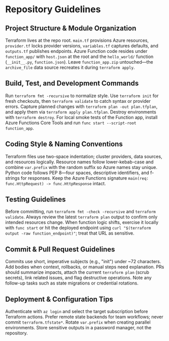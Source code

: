 # Repository Guidelines

## Project Structure & Module Organization
Terraform lives at the repo root. `main.tf` provisions Azure resources, `provider.tf` locks provider versions, `variables.tf` captures defaults, and `outputs.tf` publishes endpoints. Azure Function code resides under `function_app/` with `host.json` at the root and the `hello_world/` function (`__init__.py`, `function.json`). Leave `function_app.zip` untouched—the `archive_file` data source recreates it during `terraform apply`.

## Build, Test, and Development Commands
Run `terraform fmt -recursive` to normalize style. Use `terraform init` for fresh checkouts, then `terraform validate` to catch syntax or provider errors. Capture planned changes with `terraform plan -out plan.tfplan`, and apply them via `terraform apply plan.tfplan`. Destroy environments with `terraform destroy`. For local smoke tests of the Function app, install Azure Functions Core Tools and run `func start --script-root function_app`.

## Coding Style & Naming Conventions
Terraform files use two-space indentation; cluster providers, data sources, and resources logically. Resource names follow lower-kebab-case and combine `var.prefix` with the random suffix so Azure names stay unique. Python code follows PEP 8—four spaces, descriptive identifiers, and f-strings for responses. Keep the Azure Functions signature `main(req: func.HttpRequest) -> func.HttpResponse` intact.

## Testing Guidelines
Before committing, run `terraform fmt -check -recursive` and `terraform validate`. Always review the latest `terraform plan` output to confirm only intended resources change. When function logic shifts, exercise it locally with `func start` or hit the deployed endpoint using `curl "$(terraform output -raw function_endpoint)"`; treat that URL as sensitive.

## Commit & Pull Request Guidelines
Commits use short, imperative subjects (e.g., "init") under ~72 characters. Add bodies when context, rollbacks, or manual steps need explanation. PRs should summarize impacts, attach the current `terraform plan` (scrub secrets), link related issues, and flag destructive operations. Note any follow-up tasks such as state migrations or credential rotations.

## Deployment & Configuration Tips
Authenticate with `az login` and select the target subscription before Terraform actions. Prefer remote state backends for team workflows; never commit `terraform.tfstate*`. Rotate `var.prefix` when creating parallel environments. Store sensitive outputs in a password manager, not the repository.
